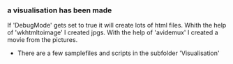 ﻿### a visualisation has been made

If 'DebugMode' gets set to true it will create lots of html files. Whith the help of 'wkhtmltoimage' I created jpgs. With the help of 'avidemux' I created a movie from the pictures.
- There are a few samplefiles and scripts in the subfolder 'Visualisation'
